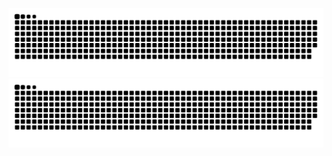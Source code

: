 ![GitHub Snake Light](https://raw.githubusercontent.com/clindo/clindo/output/github-contribution-grid-snake.svg#gh-light-mode-only)
![GitHub Snake dark](https://raw.githubusercontent.com/clindo/clindo/output/github-contribution-grid-snake-dark.svg#gh-dark-mode-only)
